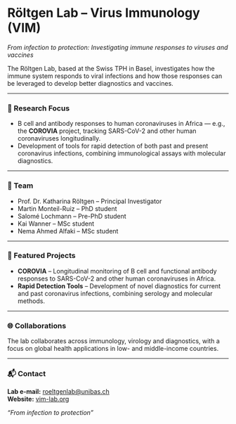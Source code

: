 # Röltgen Lab – Virus Immunology (VIM)
_From infection to protection: Investigating immune responses to viruses and vaccines_  

The Röltgen Lab, based at the Swiss TPH in Basel, investigates how the immune system responds to viral infections and how those responses can be leveraged to develop better diagnostics and vaccines.

---

### 🧬 Research Focus  
- B cell and antibody responses to human coronaviruses in Africa — e.g., the **COROVIA** project, tracking SARS-CoV-2 and other human coronaviruses longitudinally.
- Development of tools for rapid detection of both past and present coronavirus infections, combining immunological assays with molecular diagnostics. 

---

### 👥 Team  
- Prof. Dr. Katharina Röltgen – Principal Investigator
- Martin Monteil-Ruiz – PhD student  
- Salomé Lochmann – Pre-PhD student
- Kai Wanner – MSc student 
- Nema Ahmed Alfaki – MSc student

---

### 🔬 Featured Projects  
- **COROVIA** – Longitudinal monitoring of B cell and functional antibody responses to SARS-CoV-2 and other human coronaviruses in Africa.
- **Rapid Detection Tools** – Development of novel diagnostics for current and past coronavirus infections, combining serology and molecular methods.

---

### 🌐 Collaborations  
The lab collaborates across immunology, virology and diagnostics, with a focus on global health applications in low- and middle-income countries.

---

### 📬 Contact  
**Lab e-mail:** [roeltgenlab@unibas.ch](mailto:roeltgenlab@unibas.ch)  
**Website:** [vim-lab.org](https://vim-lab.org/)  

*“From infection to protection”*  
